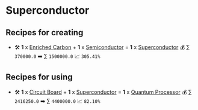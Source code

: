 # Superconductor

## Recipes for creating

* 🛠️ **1** x [Enriched Carbon](<Enriched Carbon.md>) + **1** x [Semiconductor](<Semiconductor.md>) = **1** x [Superconductor](<Superconductor.md>) 💰 ∑ `370000.0` ➡️ ∑ `1500000.0` 📈 `305.41%`


## Recipes for using

* 🛠️ **1** x [Circuit Board](<Circuit Board.md>) + **1** x [Superconductor](<Superconductor.md>) = **1** x [Quantum Processor](<Quantum Processor.md>) 💰 ∑ `2416250.0` ➡️ ∑ `4400000.0` 📈 `82.10%`
